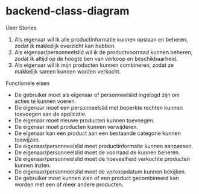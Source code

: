 # backend-class-diagram

User Stories

1) Als eigenaar wil ik alle productinformatie kunnen opslaan en beheren, zodat ik makkelijk overzicht kan hebben.
2) Als eigenaar/personneelslid wil ik de productvoorraad kunnen beheren, zodat ik altijd op de hoogte ben van verkoop en beschikbaarheid.
3) Als eigenaar wil ik mijn producten kunnen combineren, zodat ze makkelijk samen kunnen worden verkocht.

Functionele eisen

- De gebruiker moet als eigenaar of personneelslid ingelogd zijn om acties te kunnen voeren.
- De eigenaar moet een personneelslid met beperkte rechten kunnen toevoegen aan de applicatie.
- De eigenaar moet nieuwe producten kunnen toevoegen.
- De eigenaar moet producten kunnen verwijderen.
- De eigenaar kan een product aan een bestaande categorie kunnen toewijzen.
- De eigenaar/personneelslid moet productinformatie kunnen aanpassen.
- De eigenaar/personneelslid moet de voorraad de kunnen beheren.
- De eigenaar/personneelslid moet de hoeveelheid verkochte producten kunnen inzien.
- De eigenaar/personneelslid moet de verkoopdatum kunnen bekijken.
- De gebruiker moet kunnen zien of een product gecombineerd kan worden met een of meer andere producten.


